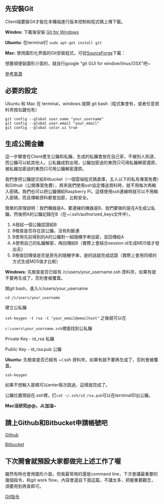 ## 先安裝Git
Client端要裝Git才能在本機端進行版本控制和程式碼上傳下載。

**Windos:**
下載後安裝
[Git for Windows](https://git-scm.com/download/win)

**Ubuntu:**
在terminal打
`sudo apt-get install git`

**Mac:**
使用圖形化界面的Git安裝程式，可從[SourceForge](http://sourceforge.net/projects/git-osx-installer/)下載：

想要順便裝圖形介面的，就自行google "git GUI for window/linux/OSX"吧~

[參考來源](https://git-scm.com/book/zh-tw/v1/%E9%96%8B%E5%A7%8B-%E5%AE%89%E8%A3%9DGit)

## 必要的設定
Ubuntu 和 Mac 在 terminal，windows 就開 git bash（程式集會有，或者任意資料夾按右鍵也有）
```
git config --global user.name "your_username"
git config --global user.email "your_email"
git config --global color.ui true
```

## 生成公開金鑰
這一步驟會在Client產生公鑰和私鑰，生成的私鑰會放在自己家，不被別人知道，而公鑰可以給其他人。公私鑰成對出現，公鑰加密過的東西只可用私鑰解密還原，被私鑰加密過的東西只可用公鑰解密還原。

我們會把公鑰提交給Bitbucket（一個雲端程式碼倉庫，五人以下的私有專案免費）和Github（公開專案免費），將來我們使用ssh協定傳送資料時，就不用每次再輸入密碼。我們也可以把公鑰傳給Raspberry Pi，這樣使用ssh連線時就可以不用輸入密碼，而且傳輸資料都會加密，比較安全。

簡單的原理說明：我們機器是A，要連線的機器是B，我們要做的是在A生成公私鑰，然後把A的公鑰記錄在B（在~/.ssh/authorized_keys文件中）。

1. A發起一個公鑰認證給B
2. B檢查是否存在該公鑰，沒有則斷連
3. B使用先前得到的A的公鑰對一組隨機字串加密，並回傳給A
4. A使用自己的私鑰解密，再回傳給B（實際上會結合session id生成MD5值才發出去）
5. B檢查回傳值是否是原先的隨機字串，是的話就完成認證（實際上會用同樣的方式生成MD5值才比較）


**Windows:**
先檢查是否已經有 /c/users/your_username.ssh 資料夾，如果有就不要再生成了，否則會被覆蓋。

開git bash，進入/c/users/your_username

`cd /c/users/your_username`

建立公私鑰

`ssh-keygen -t rsa -C "your_email@emailhost"`
之後就可以在

`c:\users\your_username.ssh`裡面找到公私鑰

Private Key - id_rsa 私鑰

Public Key - id_rsa.pub 公鑰

**Ubuntu:**
先檢查是否已經有 ~/.ssh 資料夾，如果有就不要再生成了，否則會被覆蓋。

`ssh-keygen`

如果不想輸入密碼可以enter兩次跳過，這樣就完成了。

公鑰位置預設在.ssh裡，打`cat ~/.ssh/id_rsa.pub`可以在terminal印出公鑰。

**Mac沒研究@@，JL加油~**


## 請上Github和Bitbucket申請帳號吧

[Github](https://github.com/)

[Bitbucket](https://bitbucket.org/)


## 下次開會就預設大家都做完上述工作了喔
雖然有時也會用圖形介面，但我最常用的還是command line，下次會講最重要的幾個指令，和git work flow，內容會選自下面這篇，不講太多，把握重要觀念，須要用到再查即可。

[Git指令](http://sharefun.logdown.com/posts/276649-git-memo-for-git-real)